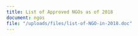 ```yaml
---
title: List of Approved NGOs as of 2018
document: ngos
file: "/uploads/files/list-of-NGO-in-2018.doc"
---
```


